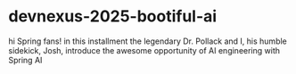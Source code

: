 # devnexus-2025-bootiful-ai
hi Spring fans! in this installment the legendary Dr. Pollack and I, his humble sidekick, Josh, introduce the awesome opportunity of AI engineering with Spring AI
